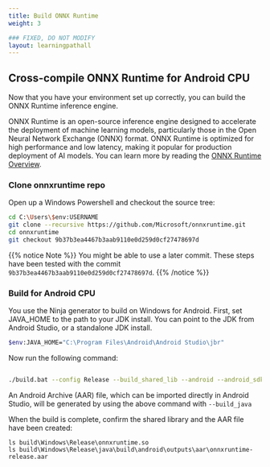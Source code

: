 ```yaml
---
title: Build ONNX Runtime
weight: 3

### FIXED, DO NOT MODIFY
layout: learningpathall
---
```


## Cross-compile ONNX Runtime for Android CPU

Now that you have your environment set up correctly, you can build the ONNX Runtime inference engine. 

ONNX Runtime is an open-source inference engine designed to accelerate the deployment of machine learning models, particularly those in the Open Neural Network Exchange (ONNX) format. ONNX Runtime is optimized for high performance and low latency, making it popular for production deployment of AI models. You can learn more by reading the [ONNX Runtime Overview](https://onnxruntime.ai/).


### Clone onnxruntime repo

Open up a Windows Powershell and checkout the source tree:

```bash
cd C:\Users\$env:USERNAME
git clone --recursive https://github.com/Microsoft/onnxruntime.git
cd onnxruntime
git checkout 9b37b3ea4467b3aab9110e0d259d0cf27478697d
```

{{% notice Note %}}
You might be able to use a later commit. These steps have been tested with the commit `9b37b3ea4467b3aab9110e0d259d0cf27478697d`.
{{% /notice %}}

### Build for Android CPU

You use the Ninja generator to build on Windows for Android. First, set JAVA_HOME to the path to your JDK install. You can point to the JDK from Android Studio, or a standalone JDK install.

```bash
$env:JAVA_HOME="C:\Program Files\Android\Android Studio\jbr"
```

Now run the following command:

```bash

./build.bat --config Release --build_shared_lib --android --android_sdk_path C:\Users\$env:USERNAME\AppData\Local\Android\Sdk --android_ndk_path C:\Users\$env:USERNAME\AppData\Local\Android\Sdk\ndk\27.0.12077973 --android_abi arm64-v8a --android_api 27 --cmake_generator Ninja --build_java

```

An Android Archive (AAR) file, which can be imported directly in Android Studio, will be generated by using the above command with `--build_java`

When the build is complete, confirm the shared library and the AAR file have been created:

```
ls build\Windows\Release\onnxruntime.so
ls build\Windows\Release\java\build\android\outputs\aar\onnxruntime-release.aar
```



